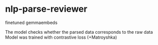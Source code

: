# nlp-parse-reviewer
finetuned gemmaembeds

The model checks whether the parsed data corresponds to the raw data
Model was trained with contrastive loss (+Matroyshka)

